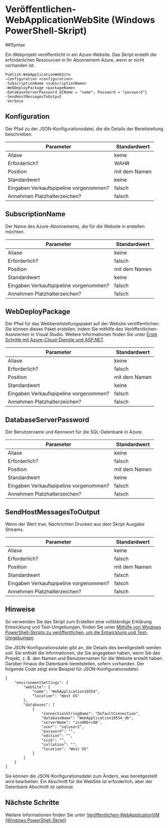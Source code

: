 <properties
   pageTitle="(Windows PowerShell-Skript) veröffentlichen-WebApplicationWebSite | Microsoft Azure"
   description="Erfahren Sie, wie ein Webprojekt auf eine Website zu Azure veröffentlichen. Dieses Skript erstellt die erforderlichen Ressourcen in Ihr Abonnement Azure, wenn er nicht vorhanden ist."
   services="visual-studio-online"
   documentationCenter="na"
   authors="TomArcher"
   manager="douge"
   editor="" />
<tags
   ms.service="multiple"
   ms.devlang="dotnet"
   ms.topic="article"
   ms.tgt_pltfrm="na"
   ms.workload="multiple"
   ms.date="08/15/2016"
   ms.author="tarcher" />

# <a name="publish-webapplicationwebsite-windows-powershell-script"></a>Veröffentlichen-WebApplicationWebSite (Windows PowerShell-Skript)

##<a name="syntax"></a>Syntax

Ein Webprojekt veröffentlicht in ein Azure-Website. Das Skript erstellt die erforderlichen Ressourcen in Ihr Abonnement Azure, wenn er nicht vorhanden ist.

    Publish-WebApplicationWebSite
    –Configuration <configuration>
    -SubscriptionName <subscriptionName>
    -WebDeployPackage <packageName>
    -DatabaseServerPassword @{Name = "name"; Password = "password"}
    -SendHostMessagesToOutput
    -Verbose


## <a name="configuration"></a>Konfiguration

Der Pfad zu der JSON-Konfigurationsdatei, die die Details der Bereitstellung beschrieben.

|Parameter|Standardwert|
|---|---|
|Aliase|keine|
|Erforderlich?|WAHR|
|Position|mit dem Namen|
|Standardwert|keine|
|Eingaben Verkaufspipeline vorgenommen?|falsch|
|Annehmen Platzhalterzeichen?|falsch|

## <a name="subscriptionname"></a>SubscriptionName

Der Name des Azure-Abonnements, die für die Website in erstellen möchten.

|Parameter|Standardwert|
|---|---|
|Aliase|keine|
|Erforderlich?|falsch|
|Position|mit dem Namen|
|Standardwert|keine|
|Eingaben Verkaufspipeline vorgenommen?|falsch|
|Annehmen Platzhalterzeichen?|falsch|

## <a name="webdeploypackage"></a>WebDeployPackage

Der Pfad für das Webbereitstellungspaket auf der Website veröffentlichen. Sie können dieses Paket erstellen, indem Sie mithilfe des Veröffentlichen-Assistenten in Visual Studio. Weitere Informationen finden Sie unter [Erste Schritte mit Azure-Cloud-Dienste und ASP.NET](http://go.microsoft.com/fwlink/p/?LinkID=623089).

|Parameter|Standardwert|
|---|---|
|Aliase|keine|
|Erforderlich?|falsch|
|Position|mit dem Namen|
|Standardwert|keine|
|Eingaben Verkaufspipeline vorgenommen?|falsch|
|Annehmen Platzhalterzeichen?|falsch|

## <a name="databaseserverpassword"></a>DatabaseServerPassword

Der Benutzername und Kennwort für die SQL-Datenbank in Azure.

|Parameter|Standardwert|
|---|---|
|Aliase|keine|
|Erforderlich?|falsch|
|Position|mit dem Namen|
|Standardwert|keine|
|Eingaben Verkaufspipeline vorgenommen?|falsch|
|Annehmen Platzhalterzeichen?|falsch|

## <a name="sendhostmessagestooutput"></a>SendHostMessagesToOutput

Wenn der Wert true, Nachrichten Drucken aus dem Skript Ausgabe Streams.

|Parameter|Standardwert|
|---|---|
|Aliase|keine|
|Erforderlich?|falsch|
|Position|mit dem Namen|
|Standardwert|falsch|
|Eingaben Verkaufspipeline vorgenommen?|falsch|
|Annehmen Platzhalterzeichen?|falsch|

## <a name="remarks"></a>Hinweise

So verwenden Sie das Skript zum Erstellen eine vollständige Erklärung Entwicklung und Test-Umgebungen, finden Sie unter [Mithilfe von Windows PowerShell-Skripts zu veröffentlichen, um die Entwicklung und Test-Umgebungen](vs-azure-tools-publishing-using-powershell-scripts.md).

Die JSON-Konfigurationsdatei gibt an, die Details des bereitgestellt werden soll. Sie enthält die Informationen, die Sie angegeben haben, wenn Sie das Projekt, z. B. den Namen und Benutzernamen für die Website erstellt haben. Darüber hinaus die Datenbank bereitstellen, sofern vorhanden. Der folgende Code zeigt eine Beispiel für JSON-Konfigurationsdatei:

    {
        "environmentSettings": {
            "webSite": {
                "name": "WebApplication10554",
                "location": "West US"
            },
            "databases": [
                {
                    "connectionStringName": "DefaultConnection",
                    "databaseName": "WebApplication10554_db",
                    "serverName": "iss00brc88",
                    "user": "sqluser2",
                    "password": "",
                    "edition": "",
                    "size": "",
                    "collation": "",
                    "location": "West US"
                }
            ]
        }
    }

Sie können die JSON-Konfigurationsdatei zum Ändern, was bereitgestellt wird bearbeiten. Ein Abschnitt für die WebSite ist erforderlich, aber der Datenbank Abschnitt ist optional.

## <a name="next-steps"></a>Nächste Schritte

Weitere Informationen finden Sie unter [Veröffentlichen-WebApplicationVM (Windows PowerShell-Skript)](vs-azure-tools-publish-webapplicationvm.md)
